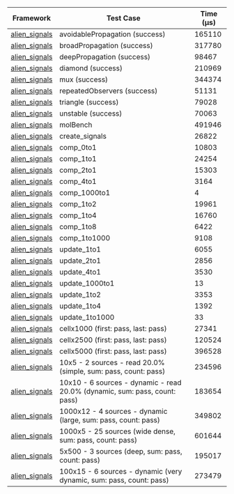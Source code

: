 | Framework | Test Case | Time (μs) |
| --- | --- | --- |
| [alien_signals](https://github.com/medz/alien-signals-dart) | avoidablePropagation (success) | 165110 |
| [alien_signals](https://github.com/medz/alien-signals-dart) | broadPropagation (success) | 317780 |
| [alien_signals](https://github.com/medz/alien-signals-dart) | deepPropagation (success) | 98467 |
| [alien_signals](https://github.com/medz/alien-signals-dart) | diamond (success) | 210969 |
| [alien_signals](https://github.com/medz/alien-signals-dart) | mux (success) | 344374 |
| [alien_signals](https://github.com/medz/alien-signals-dart) | repeatedObservers (success) | 51131 |
| [alien_signals](https://github.com/medz/alien-signals-dart) | triangle (success) | 79028 |
| [alien_signals](https://github.com/medz/alien-signals-dart) | unstable (success) | 70063 |
| [alien_signals](https://github.com/medz/alien-signals-dart) | molBench | 491946 |
| [alien_signals](https://github.com/medz/alien-signals-dart) | create_signals | 26822 |
| [alien_signals](https://github.com/medz/alien-signals-dart) | comp_0to1 | 10803 |
| [alien_signals](https://github.com/medz/alien-signals-dart) | comp_1to1 | 24254 |
| [alien_signals](https://github.com/medz/alien-signals-dart) | comp_2to1 | 15303 |
| [alien_signals](https://github.com/medz/alien-signals-dart) | comp_4to1 | 3164 |
| [alien_signals](https://github.com/medz/alien-signals-dart) | comp_1000to1 | 4 |
| [alien_signals](https://github.com/medz/alien-signals-dart) | comp_1to2 | 19961 |
| [alien_signals](https://github.com/medz/alien-signals-dart) | comp_1to4 | 16760 |
| [alien_signals](https://github.com/medz/alien-signals-dart) | comp_1to8 | 6422 |
| [alien_signals](https://github.com/medz/alien-signals-dart) | comp_1to1000 | 9108 |
| [alien_signals](https://github.com/medz/alien-signals-dart) | update_1to1 | 6055 |
| [alien_signals](https://github.com/medz/alien-signals-dart) | update_2to1 | 2856 |
| [alien_signals](https://github.com/medz/alien-signals-dart) | update_4to1 | 3530 |
| [alien_signals](https://github.com/medz/alien-signals-dart) | update_1000to1 | 13 |
| [alien_signals](https://github.com/medz/alien-signals-dart) | update_1to2 | 3353 |
| [alien_signals](https://github.com/medz/alien-signals-dart) | update_1to4 | 1392 |
| [alien_signals](https://github.com/medz/alien-signals-dart) | update_1to1000 | 33 |
| [alien_signals](https://github.com/medz/alien-signals-dart) | cellx1000 (first: pass, last: pass) | 27341 |
| [alien_signals](https://github.com/medz/alien-signals-dart) | cellx2500 (first: pass, last: pass) | 120524 |
| [alien_signals](https://github.com/medz/alien-signals-dart) | cellx5000 (first: pass, last: pass) | 396528 |
| [alien_signals](https://github.com/medz/alien-signals-dart) | 10x5 - 2 sources - read 20.0% (simple, sum: pass, count: pass) | 234596 |
| [alien_signals](https://github.com/medz/alien-signals-dart) | 10x10 - 6 sources - dynamic - read 20.0% (dynamic, sum: pass, count: pass) | 183654 |
| [alien_signals](https://github.com/medz/alien-signals-dart) | 1000x12 - 4 sources - dynamic (large, sum: pass, count: pass) | 349802 |
| [alien_signals](https://github.com/medz/alien-signals-dart) | 1000x5 - 25 sources (wide dense, sum: pass, count: pass) | 601644 |
| [alien_signals](https://github.com/medz/alien-signals-dart) | 5x500 - 3 sources (deep, sum: pass, count: pass) | 195017 |
| [alien_signals](https://github.com/medz/alien-signals-dart) | 100x15 - 6 sources - dynamic (very dynamic, sum: pass, count: pass) | 273479 |
